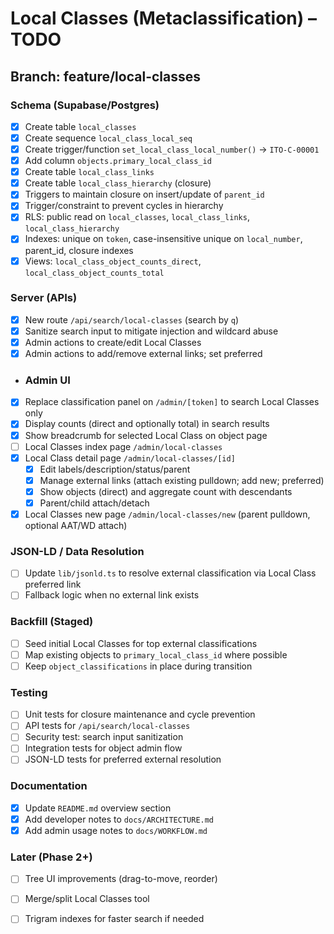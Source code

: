 # Local Classes (Metaclassification) – TODO

## Branch: feature/local-classes

### Schema (Supabase/Postgres)
- [x] Create table `local_classes`
- [x] Create sequence `local_class_local_seq`
- [x] Create trigger/function `set_local_class_local_number()` → `ITO-C-00001`
- [x] Add column `objects.primary_local_class_id`
- [x] Create table `local_class_links`
- [x] Create table `local_class_hierarchy` (closure)
- [x] Triggers to maintain closure on insert/update of `parent_id`
- [x] Trigger/constraint to prevent cycles in hierarchy
- [x] RLS: public read on `local_classes`, `local_class_links`, `local_class_hierarchy`
- [x] Indexes: unique on `token`, case-insensitive unique on `local_number`, parent_id, closure indexes
- [x] Views: `local_class_object_counts_direct`, `local_class_object_counts_total`

### Server (APIs)
- [x] New route `/api/search/local-classes` (search by `q`)
- [x] Sanitize search input to mitigate injection and wildcard abuse
- [x] Admin actions to create/edit Local Classes
- [x] Admin actions to add/remove external links; set preferred

- ### Admin UI
- [x] Replace classification panel on `/admin/[token]` to search Local Classes only
- [x] Display counts (direct and optionally total) in search results
- [x] Show breadcrumb for selected Local Class on object page
- [ ] Local Classes index page `/admin/local-classes`
- [x] Local Class detail page `/admin/local-classes/[id]`
  - [x] Edit labels/description/status/parent
  - [x] Manage external links (attach existing pulldown; add new; preferred)
  - [x] Show objects (direct) and aggregate count with descendants
  - [x] Parent/child attach/detach
- [x] Local Classes new page `/admin/local-classes/new` (parent pulldown, optional AAT/WD attach)

### JSON-LD / Data Resolution
- [ ] Update `lib/jsonld.ts` to resolve external classification via Local Class preferred link
- [ ] Fallback logic when no external link exists

### Backfill (Staged)
- [ ] Seed initial Local Classes for top external classifications
- [ ] Map existing objects to `primary_local_class_id` where possible
- [ ] Keep `object_classifications` in place during transition

### Testing
- [ ] Unit tests for closure maintenance and cycle prevention
- [ ] API tests for `/api/search/local-classes`
- [ ] Security test: search input sanitization
- [ ] Integration tests for object admin flow
- [ ] JSON-LD tests for preferred external resolution

### Documentation
- [x] Update `README.md` overview section
- [x] Add developer notes to `docs/ARCHITECTURE.md`
- [x] Add admin usage notes to `docs/WORKFLOW.md`

### Later (Phase 2+)
- [ ] Tree UI improvements (drag-to-move, reorder)
- [ ] Merge/split Local Classes tool
- [ ] Trigram indexes for faster search if needed



